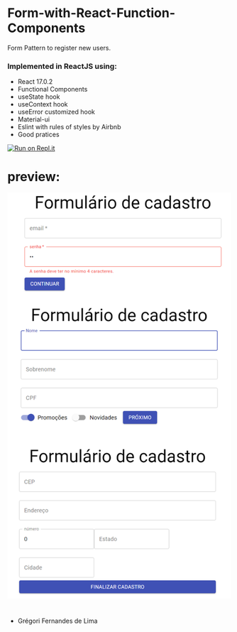 # Form-with-React-Function-Components
 Form Pattern to register new users.

### Implemented in ReactJS using:

- React 17.0.2
- Functional Components
- useState hook
- useContext hook
- useError customized hook
- Material-ui
- Eslint with rules of styles by Airbnb
- Good pratices

[![Run on Repl.it](https://repl.it/badge/github/freeCodeCamp/boilerplate-npm)](https://replit.com/github/gregoriLima/React-Function-Components)

# preview:
![](https://github.com/gregoriLima/React-Function-Components/blob/main/preview.png)
#

  - Grégori Fernandes de Lima
